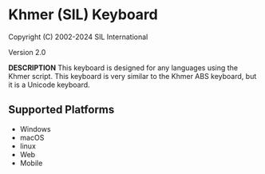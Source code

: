 Khmer (SIL) Keyboard
=====================

Copyright (C) 2002-2024 SIL International

Version 2.0

__DESCRIPTION__
This keyboard is designed for any languages using the Khmer script. 
This keyboard is very similar to the Khmer ABS keyboard, but it is a Unicode keyboard.

Supported Platforms
-------------------
 * Windows
 * macOS
 * linux
 * Web
 * Mobile
